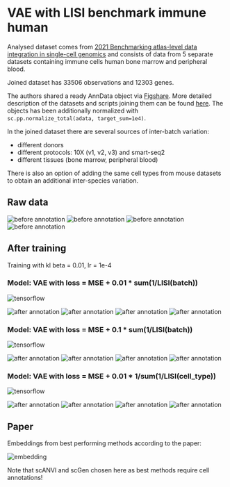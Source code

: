 # VAE with LISI benchmark immune human

Analysed dataset comes from [2021 Benchmarking atlas-level data integration in single-cell genomics](https://www.nature.com/articles/s41592-021-01336-8) and consists of data from 5 separate datasets containing immune cells human bone marrow and peripheral blood.

Joined dataset has 33506 observations and 12303 genes.

The authors shared a ready AnnData object via [Figshare](https://doi.org/10.6084/m9.figshare.12420968). More detailed description of the datasets and scripts joining them can be found [here](https://github.com/theislab/scib-reproducibility/tree/main/notebooks/data_preprocessing/immune_cells). The objects has been additionally normalized with `sc.pp.normalize_total(adata, target_sum=1e4)`.

In the joined dataset there are several sources of inter-batch variation:
* different donors
* different protocols: 10X (v1, v2, v3) and smart-seq2
* different tissues (bone marrow, peripheral blood)

There is also an option of adding the same cell types from mouse datasets to obtain an additional inter-species variation.

## Raw data
![before annotation](img/benchmark_immune/before_batch.png)
![before annotation](img/benchmark_immune/before_chemistry.png)
![before annotation](img/benchmark_immune/before_tissue.png)
![before annotation](img/benchmark_immune/before_annotation.png)

## After training
Training with kl beta = 0.01, lr = 1e-4

### Model: VAE with loss = MSE + 0.01 * sum(1/LISI(batch))
![tensorflow](img/benchmark_immune/tensorflow.png)

![after annotation](img/benchmark_immune/after_batch.png)
![after annotation](img/benchmark_immune/after_chemistry.png)
![after annotation](img/benchmark_immune/after_tissue.png)
![after annotation](img/benchmark_immune/after_annotation.png)

### Model: VAE with loss = MSE + 0.1 * sum(1/LISI(batch))
![tensorflow](img/benchmark_immune/tensorflow_0.1.png)

![after annotation](img/benchmark_immune/after_batch_0.1.png)
![after annotation](img/benchmark_immune/after_chemistry_0.1.png)
![after annotation](img/benchmark_immune/after_tissue_0.1.png)
![after annotation](img/benchmark_immune/after_annotation_0.1.png)


### Model: VAE with loss = MSE + 0.01 * 1/sum(1/LISI(cell_type))
![tensorflow](img/benchmark_immune/tensorflow_0.01_ann.png)

![after annotation](img/benchmark_immune/after_batch_0.01_ann.png)
![after annotation](img/benchmark_immune/after_chemistry_0.01_ann.png)
![after annotation](img/benchmark_immune/after_tissue_0.01_ann.png)
![after annotation](img/benchmark_immune/after_annotation_0.01_ann.png)

## Paper
Embeddings from best performing methods according to the paper:

![embedding](img/benchmark_immune/paper.png)

Note that scANVI and scGen chosen here as best methods require cell annotations!